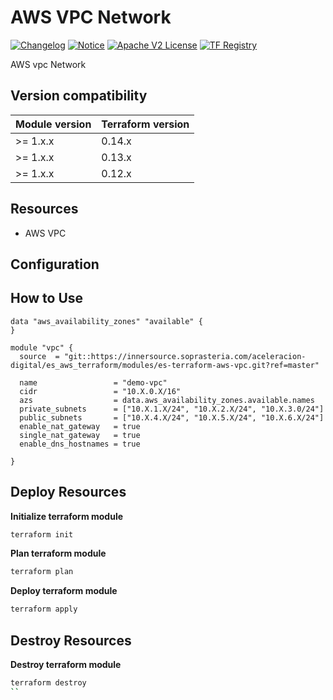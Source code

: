# AWS VPC Network
[![Changelog](https://img.shields.io/badge/changelog-release-green.svg)](CHANGELOG.md) [![Notice](https://img.shields.io/badge/notice-copyright-yellow.svg)](NOTICE) [![Apache V2 License](https://img.shields.io/badge/license-Apache%20V2-orange.svg)](LICENSE) [![TF Registry](https://img.shields.io/badge/terraform-registry-blue.svg)](https://registry.terraform.io/modules/claranet/vpn/azurerm/)

AWS vpc Network

## Version compatibility

| Module version | Terraform version |
|----------------|-------------------|
| >= 1.x.x       | 0.14.x            |
| >= 1.x.x       | 0.13.x            |
| >= 1.x.x       | 0.12.x            |

## Resources

* AWS VPC


## Configuration 



## How to Use 

```hcl
data "aws_availability_zones" "available" {
}

module "vpc" {
  source  = "git::https://innersource.soprasteria.com/aceleracion-digital/es_aws_terraform/modules/es-terraform-aws-vpc.git?ref=master"

  name                 = "demo-vpc"
  cidr                 = "10.X.0.X/16"
  azs                  = data.aws_availability_zones.available.names
  private_subnets      = ["10.X.1.X/24", "10.X.2.X/24", "10.X.3.0/24"]
  public_subnets       = ["10.X.4.X/24", "10.X.5.X/24", "10.X.6.X/24"]
  enable_nat_gateway   = true
  single_nat_gateway   = true
  enable_dns_hostnames = true

}
```

## Deploy Resources  

**Initialize terraform module**

```sh
terraform init 
```
**Plan terraform module**

```sh
terraform plan 
```

**Deploy terraform module**

```sh
terraform apply 
```

## Destroy Resources 

**Destroy terraform module**

```sh
terraform destroy
``
